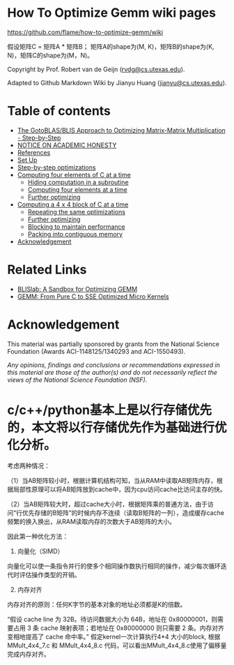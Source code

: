 # How To Optimize Gemm wiki pages
https://github.com/flame/how-to-optimize-gemm/wiki


假设矩阵C = 矩阵A * 矩阵B； 矩阵A的shape为(M, K)，矩阵B的shape为(K, N)，矩阵C的shape为(M，N)。

Copyright by Prof. Robert van de Geijn (rvdg@cs.utexas.edu).

Adapted to Github Markdown Wiki by Jianyu Huang (jianyu@cs.utexas.edu).

# Table of contents

  * [The GotoBLAS/BLIS Approach to Optimizing Matrix-Matrix Multiplication - Step-by-Step](../../wiki#the-gotoblasblis-approach-to-optimizing-matrix-matrix-multiplication---step-by-step)
  * [NOTICE ON ACADEMIC HONESTY](../../wiki#notice-on-academic-honesty)
  * [References](../../wiki#references)
  * [Set Up](../../wiki#set-up)
  * [Step-by-step optimizations](../../wiki#step-by-step-optimizations)
  * [Computing four elements of C at a time](../../wiki#computing-four-elements-of-c-at-a-time)
    * [Hiding computation in a subroutine](../../wiki#hiding-computation-in-a-subroutine)
    * [Computing four elements at a time](../../wiki#computing-four-elements-at-a-time)
    * [Further optimizing](../../wiki#further-optimizing)
  * [Computing a 4 x 4 block of C at a time](../../wiki#computing-a-4-x-4-block-of-c-at-a-time)
    * [Repeating the same optimizations](../../wiki#repeating-the-same-optimizations)
    * [Further optimizing](../../wiki#further-optimizing-1)
    * [Blocking to maintain performance](../../wiki#blocking-to-maintain-performance)
    * [Packing into contiguous memory](../../wiki#packing-into-contiguous-memory)
  * [Acknowledgement](../../wiki#acknowledgement)

# Related Links
* [BLISlab: A Sandbox for Optimizing GEMM](https://github.com/flame/blislab)
* [GEMM: From Pure C to SSE Optimized Micro Kernels](http://apfel.mathematik.uni-ulm.de/~lehn/sghpc/gemm/)

# Acknowledgement
This material was partially sponsored by grants from the National Science Foundation (Awards ACI-1148125/1340293 and ACI-1550493).

_Any opinions, findings and conclusions or recommendations expressed in this material are those of the author(s) and do not necessarily reflect the views of the National Science Foundation (NSF)._
#  c/c++/python基本上是以行存储优先的，本文将以行存储优先作为基础进行优化分析。
    
考虑两种情况：
          
（1）当AB矩阵较小时，根据计算机结构可知，当从RAM中读取AB矩阵内存，根据局部性原理可以将AB矩阵放到cache中，因为cpu访问cache比访问主存的快。

（2）当AB矩阵较大时，超过cache大小时，根据矩阵乘的普通方法，由于访问“行优先存储的B矩阵”的时候内存不连续（读取B矩阵的一列），造成缓存cache频繁的换入换出，从RAM读取内存的次数大于AB矩阵的大小。

因此第一种优化方法：
       
1. 向量化（SIMD）

向量化可以使一条指令并行的使多个相同操作数执行相同的操作，减少每次循环迭代时评估操作类型的开销。
     
2. 内存对齐
         
内存对齐的原则：任何K字节的基本对象的地址必须都是K的倍数。
             
“假设 cache line 为 32B。待访问数据大小为 64B，地址在 0x80000001，则需要占用 3 条 cache 映射表项；若地址在 0x80000000 则只需要 2 条。内存对齐变相地提高了 cache 命中率。” 假定kernel一次计算执行4*4 大小的block, 根据MMult_4x4_7.c 和 MMult_4x4_8.c 代码，可以看出MMult_4x4_8.c使用了偏移量完成内存对齐。 
    
    
    
    
